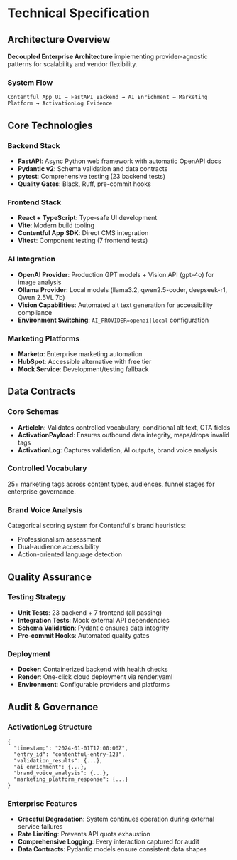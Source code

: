 # Technical Specification

## Architecture Overview

**Decoupled Enterprise Architecture** implementing provider-agnostic patterns for scalability and vendor flexibility.

### System Flow
```
Contentful App UI → FastAPI Backend → AI Enrichment → Marketing Platform → ActivationLog Evidence
```

## Core Technologies

### Backend Stack
- **FastAPI**: Async Python web framework with automatic OpenAPI docs
- **Pydantic v2**: Schema validation and data contracts 
- **pytest**: Comprehensive testing (23 backend tests)
- **Quality Gates**: Black, Ruff, pre-commit hooks

### Frontend Stack  
- **React + TypeScript**: Type-safe UI development
- **Vite**: Modern build tooling
- **Contentful App SDK**: Direct CMS integration
- **Vitest**: Component testing (7 frontend tests)

### AI Integration
- **OpenAI Provider**: Production GPT models + Vision API (gpt-4o) for image analysis
- **Ollama Provider**: Local models (llama3.2, qwen2.5-coder, deepseek-r1, Qwen 2.5VL 7b)
- **Vision Capabilities**: Automated alt text generation for accessibility compliance
- **Environment Switching**: `AI_PROVIDER=openai|local` configuration

### Marketing Platforms
- **Marketo**: Enterprise marketing automation
- **HubSpot**: Accessible alternative with free tier
- **Mock Service**: Development/testing fallback

## Data Contracts

### Core Schemas
- **ArticleIn**: Validates controlled vocabulary, conditional alt text, CTA fields
- **ActivationPayload**: Ensures outbound data integrity, maps/drops invalid tags
- **ActivationLog**: Captures validation, AI outputs, brand voice analysis

### Controlled Vocabulary
25+ marketing tags across content types, audiences, funnel stages for enterprise governance.

### Brand Voice Analysis
Categorical scoring system for Contentful's brand heuristics:
- Professionalism assessment
- Dual-audience accessibility  
- Action-oriented language detection

## Quality Assurance

### Testing Strategy
- **Unit Tests**: 23 backend + 7 frontend (all passing)
- **Integration Tests**: Mock external API dependencies
- **Schema Validation**: Pydantic ensures data integrity
- **Pre-commit Hooks**: Automated quality gates

### Deployment
- **Docker**: Containerized backend with health checks
- **Render**: One-click cloud deployment via render.yaml
- **Environment**: Configurable providers and platforms

## Audit & Governance

### ActivationLog Structure
```jsonl
{
  "timestamp": "2024-01-01T12:00:00Z",
  "entry_id": "contentful-entry-123",
  "validation_results": {...},
  "ai_enrichment": {...},
  "brand_voice_analysis": {...},
  "marketing_platform_response": {...}
}
```

### Enterprise Features
- **Graceful Degradation**: System continues operation during external service failures
- **Rate Limiting**: Prevents API quota exhaustion
- **Comprehensive Logging**: Every interaction captured for audit
- **Data Contracts**: Pydantic models ensure consistent data shapes